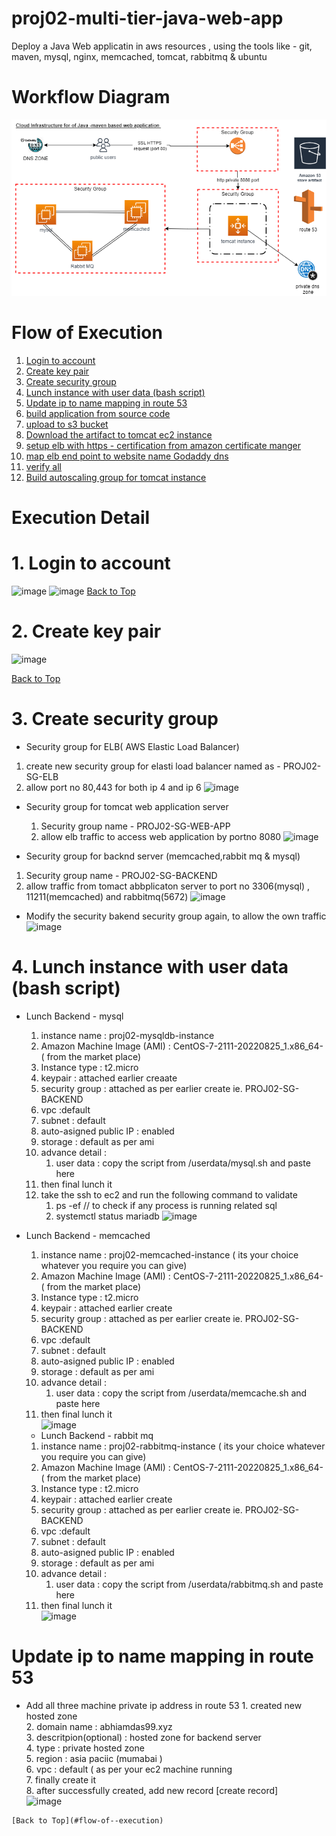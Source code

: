 # proj02-multi-tier-java-web-app
Deploy a Java Web applicatin in aws resources , using the tools like - git, maven, mysql, nginx, memcached, tomcat, rabbitmq &amp; ubuntu

# Workflow Diagram
![](/images/workflow-diag.png)

# Flow of  Execution
1. [Login to account](#1-login-to-account)
2. [Create key pair](#2-create-key-pair)
3. [Create security group](#3-create-security-group)
4. [Lunch instance with user data (bash script)](#1-login-to-account)
5. [Update ip to name mapping in route 53](#1-login-to-account)
6. [build application from source code](#1-login-to-account) 
7. [upload to s3 bucket](#1-login-to-account)
8. [Download the artifact to tomcat ec2 instance](#1-login-to-account)
9. [setup elb with https - certification from amazon certificate manger](#1-login-to-account)
10. [map elb end point to website name Godaddy dns](#1-login-to-account)
11. [verify all](#1-login-to-account)
12. [Build autoscaling group for tomcat instance](#1-login-to-account) 

# Execution Detail 
# 1. Login to account
![image](https://user-images.githubusercontent.com/62290469/234351298-6f5cd22c-aa7f-420e-bd52-4a9038f0444f.png)
![image](https://user-images.githubusercontent.com/62290469/234352144-8baca2a6-0c07-43be-83fb-4073326aa5a7.png)
[Back to Top](#flow-of--execution)

# 2. Create key pair
![image](https://user-images.githubusercontent.com/62290469/234464613-6a90d906-de8f-4127-9b47-3e9a9dee745d.png)

[Back to Top](#flow-of--execution)

# 3. Create security group
  * Security group for ELB( AWS Elastic Load Balancer)
  1.  create new security group for elasti load balancer named  as - PROJ02-SG-ELB
  2.  allow port no 80,443 for both ip 4 and ip 6
   ![image](https://user-images.githubusercontent.com/62290469/234356887-95b6ee0c-367a-429a-9d2a-bf5596cc5559.png)

  * Security group for tomcat web application server
    1. Security group name - PROJ02-SG-WEB-APP
    2. allow elb traffic to access web application by portno 8080
    ![image](https://user-images.githubusercontent.com/62290469/234359270-afc6d9e7-3bd9-4014-bbec-c4ed67cd17de.png)
    
  * Security group for backnd server (memcached,rabbit mq  & mysql)
   1. Security group name - PROJ02-SG-BACKEND
   2. allow traffic from tomact abbplicaton server to  port no 3306(mysql) , 11211(memcached) and rabbitmq(5672)
      ![image](https://user-images.githubusercontent.com/62290469/234366477-5fe383e3-c75d-496e-9d74-dddfedee646a.png)
   
  * Modify the security bakend security group again, to allow the own traffic 
  ![image](https://user-images.githubusercontent.com/62290469/234463963-4b4a1c5d-f002-494c-afbb-b6f952a49cdd.png)
   
# 4. Lunch instance with user data (bash script)
  * Lunch Backend - mysql 
    1. instance name : proj02-mysqldb-instance
    2. Amazon Machine Image (AMI) : CentOS-7-2111-20220825_1.x86_64- ( from the market place)
    3. Instance type : t2.micro
    4. keypair : attached earlier creaate 
    5. security group : attached as per earlier create ie. PROJ02-SG-BACKEND
    5. vpc :default 
    6. subnet : default 
    7. auto-asigned public IP : enabled
    8. storage : default as per ami
    9. advance detail :
       1. user data : copy the script from /userdata/mysql.sh and paste here
    10. then final lunch it   
    11. take the ssh to ec2 and run the following command to validate 
        1. ps -ef // to check if any process is running related sql
        2. systemctl status mariadb
        ![image](https://user-images.githubusercontent.com/62290469/234491543-7b48458b-0f71-47d8-a5ea-1267fad158bc.png)

  * Lunch Backend - memcached
    1. instance name : proj02-memcached-instance ( its your choice whatever you require you can give)
    2. Amazon Machine Image (AMI) : CentOS-7-2111-20220825_1.x86_64- ( from the market place)
    3. Instance type : t2.micro
    4. keypair : attached earlier create 
    5. security group : attached as per earlier create ie. PROJ02-SG-BACKEND
    5. vpc :default 
    6. subnet : default 
    7. auto-asigned public IP : enabled
    8. storage : default as per ami
    9. advance detail :
       1. user data : copy the script from /userdata/memcache.sh and paste here
    10. then final lunch it     
        ![image](https://user-images.githubusercontent.com/62290469/234559832-91a0a039-fa62-4554-b52b-0d1c40b99390.png)
       
     * Lunch Backend - rabbit mq
    1. instance name : proj02-rabbitmq-instance ( its your choice whatever you require you can give)
    2. Amazon Machine Image (AMI) : CentOS-7-2111-20220825_1.x86_64- ( from the market place)
    3. Instance type : t2.micro
    4. keypair : attached earlier create 
    5. security group : attached as per earlier create ie. PROJ02-SG-BACKEND
    5. vpc :default 
    6. subnet : default 
    7. auto-asigned public IP : enabled
    8. storage : default as per ami
    9. advance detail :
       1. user data : copy the script from /userdata/rabbitmq.sh and paste here
    10. then final lunch it  
    ![image](https://user-images.githubusercontent.com/62290469/234565793-c2b8c033-2375-4851-9f66-3e9736cc2fa9.png)

# Update ip to name mapping in route 53
   * Add all three machine private ip address  in route 53 
    1. created new hosted zone<br>
    2. domain name : abhiamdas99.xyz<br>
    3. descritpion(optional) : hosted zone for backend server<br>
    4. type : private hosted zone<br>
    5. region : asia paciic (mumabai ) <br>
    6. vpc : default  ( as per your ec2 machine running<br>
    7. finally create it<br>
    8. after successfully created, add new record [create record]<br>
    ![image](https://user-images.githubusercontent.com/62290469/234607346-ccf09c06-0830-487d-808b-2136ad26eb87.png)
 
   
    [Back to Top](#flow-of--execution)

